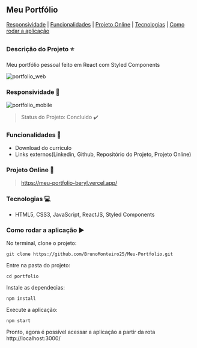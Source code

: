 ## Meu Portfólio

 [Responsividade](#responsividade-iphone) | [Funcionalidades](#funcionalidades-checkered_flag) | [Projeto Online](#projeto-online-dash) | [Tecnologias](#tecnologias-computer) | [Como rodar a aplicação](#como-rodar-a-aplicação-arrow_forward)
##

### Descrição do Projeto :star:

Meu portfólio pessoal feito em React com Styled Components

![portfolio_web](https://user-images.githubusercontent.com/98993736/190808438-83171405-f716-4aaf-851d-abdc85db3881.png)

### Responsividade :iphone:

![portfolio_mobile](https://user-images.githubusercontent.com/98993736/190808887-f2dc58d2-6af1-4921-a145-3d28feff87fd.png)

> Status do Projeto: Concluido :heavy_check_mark:

### Funcionalidades :checkered_flag:

- Download do currículo
- Links externos(Linkedin, Github, Repositório do Projeto, Projeto Online)

### Projeto Online :dash:

> https://meu-portfolio-beryl.vercel.app/

### Tecnologias :computer:

- HTML5, CSS3, JavaScript, ReactJS, Styled Components

### Como rodar a aplicação :arrow_forward:

No terminal, clone o projeto: 

```
git clone https://github.com/BrunoMonteiro25/Meu-Portfolio.git
```

Entre na pasta do projeto:  

```
cd portfolio
```

Instale as dependecias:

```
npm install
```

Execute a aplicação:

```
npm start
```

Pronto, agora é possível acessar a aplicação a partir da rota http://localhost:3000/ 











